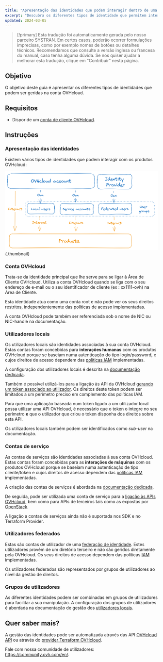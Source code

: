 ```yaml
---
title: "Apresentação das identidades que podem interagir dentro de uma conta OVHcloud"
excerpt: "Descubra os diferentes tipos de identidade que permitem interagir com um produto OVHcloud"
updated: 2024-03-05
---
```


> [!primary]
> Esta tradução foi automaticamente gerada pelo nosso parceiro SYSTRAN. Em certos casos, poderão ocorrer formulações imprecisas, como por exemplo nomes de botões ou detalhes técnicos. Recomendamos que consulte a versão inglesa ou francesa do manual, caso tenha alguma dúvida. Se nos quiser ajudar a melhorar esta tradução, clique em "Contribuir" nesta página.
>

## Objetivo

O objetivo deste guia é apresentar os diferentes tipos de identidades que podem ser geridas na conta OVHcloud.

## Requisitos

- Dispor de um [conta de cliente OVHcloud](/pages/account_and_service_management/account_information/ovhcloud-account-creation).

## Instruções

### Apresentação das identidades

Existem vários tipos de identidades que podem interagir com os produtos OVHcloud:

![identities-types](images/identities_types.png){.thumbnail}

### Conta OVHcloud

Trata-se da identidade principal que lhe serve para se ligar à Área de Cliente OVHcloud. Utiliza a conta OVHcloud quando se liga com o seu endereço de e-mail ou o seu identificador de cliente (ex : xx1111-ovh) na Área de Cliente.

Esta identidade atua como uma conta root e não pode ver os seus direitos restritos, independentemente das políticas de acesso implementadas.

A conta OVHcloud pode também ser referenciada sob o nome de NIC ou NIC-handle na documentação.

### Utilizadores locais

Os utilizadores locais são identidades associadas à sua conta OVHcloud. Estas contas foram concebidas para **interações humanas** com os produtos OVHcloud porque se baseiam numa autenticação do tipo login/password, e cujos direitos de acesso dependem das [políticas IAM](/pages/account_and_service_management/account_information/iam-policy-ui) implementadas.

A configuração dos utilizadores locais é descrita na [documentação dedicada](/pages/account_and_service_management/account_information/ovhcloud-users-management).

Também é possível utilizá-los para a ligação às API da OVHcloud [gerando um token associado ao utilizador](/pages/manage_and_operate/api/first-steps). Os direitos deste token podem ser limitados a um perímetro preciso em complemento das políticas IAM.

Para que uma aplicação baseada num token ligado a um utilizador local possa utilizar uma API OVHcloud, é necessário que o token o integre no seu perímetro **e** que o utilizador que criou o token disponha dos direitos sobre esta API.

Os utilizadores locais também podem ser identificados como *sub-user* na documentação.

### Contas de serviço

As contas de serviços são identidades associadas à sua conta OVHcloud. Estas contas foram concebidas para as **interações de máquinas** com os produtos OVHcloud porque se baseiam numa autenticação de tipo cliente/token e cujos direitos de acesso dependem das [políticas IAM](/pages/account_and_service_management/account_information/iam-policy-ui) implementadas.

A criação das contas de serviços é abordada na [documentação dedicada](/pages/manage_and_operate/api/manage-service-account).

De seguida, pode ser utilizada uma conta de serviço para a [ligação às APIs OVHcloud](/pages/account_and_service_management/account_information/authenticate-api-with-service-account), bem como para APIs de terceiros tais como as expostas por [OpenStack](/pages/manage_and_operate/iam/authenticate-api-openstack-with-service-account).

A ligação a contas de serviços ainda não é suportada nos SDK e no Terraform Provider.

### Utilizadores federados

Estas são contas de utilizador de uma [federação de identidade](/products/manage-operate-user-federation). Estes utilizadores provêm de um diretório terceiro e não são geridos diretamente pela OVHcloud. Os seus direitos de acesso dependem das políticas [IAM](/pages/account_and_service_management/account_information/iam-policy-ui) implementadas.

Os utilizadores federados são representados por grupos de utilizadores ao nível da gestão de direitos.

### Grupos de utilizadores

As diferentes identidades podem ser combinadas em grupos de utilizadores para facilitar a sua manipulação.
A configuração dos grupos de utilizadores é abordada na documentação de gestão dos [utilizadores locais](/pages/account_and_service_management/account_information/ovhcloud-users-management).

## Quer saber mais? <a name="go-further"></a>

A gestão das identidades pode ser automatizada através das API [OVHcloud API](/pages/manage_and_operate/api/first-steps) ou através do [provider Terraform OVHcloud](/pages/manage_and_operate/terraform/terraform-at-ovhcloud).

Fale com nossa comunidade de utilizadores: <https://community.ovh.com/en/>.
